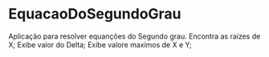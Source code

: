 # EquacaoDoSegundoGrau
Aplicação para resolver equanções do Segundo grau.
Encontra as raízes de X;
Exibe valor do Delta;
Exibe valore maximos de X e Y;
